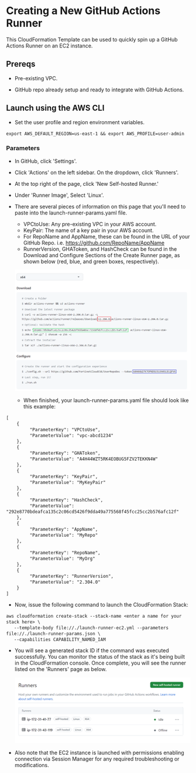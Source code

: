 # Creating a New GitHub Actions Runner

This CloudFormation Template can be used to quickly spin up a GitHub Actions Runner on an EC2 instance. 

## Prereqs

- Pre-existing VPC.

- GitHub repo already setup and ready to integrate with GitHub Actions.


## Launch using the AWS CLI

- Set the user profile and region environment variables.

```
export AWS_DEFAULT_REGION=us-east-1 && export AWS_PROFILE=user-admin
```

### Parameters

- In GitHub, click 'Settings'.

- Click 'Actions' on the left sidebar. On the dropdown, click 'Runners'.

- At the top right of the page, click 'New Self-hosted Runner.'

- Under 'Runner Image', Select 'Linux'.

- There are several pieces of information on this page that you'll need to paste into the launch-runner-params.yaml file.

  * VPCtoUse: Any pre-existing VPC in your AWS account. 
  * KeyPair: The name of a key pair in your AWS account.
  * For RepoName and AppName, these can be found in the URL of your GitHub Repo. i.e. https://github.com/RepoName/AppName
  * RunnerVersion, GHAToken, and HashCheck can be found in the Download and Configure Sections of the Create Runner page, as shown below (red, blue, and green boxes, respectively).

  !["Create Runner"](runner-setup.png)

  * When finished, your launch-runner-params.yaml file should look like this example:

```
[
    {        
         "ParameterKey": "VPCtoUse",
         "ParameterValue": "vpc-abcd1234"
    },
    {
         "ParameterKey": "GHAToken",
         "ParameterValue": "A4H44WZT5RK4EOBUG5FZV2TEKKN4W"
    },
    {
         "ParameterKey": "KeyPair",
         "ParameterValue": "MyKeyPair"
    },
    {
         "ParameterKey": "HashCheck",
         "ParameterValue": "292e8770bdeafca135c2c06cd5426f9dda49a775568f45fcc25cc2b576afc12f"
    },
    {
         "ParameterKey": "AppName",
         "ParameterValue": "MyRepo"
    },
    {
         "ParameterKey": "RepoName",
         "ParameterValue": "MyOrg"
    },
    {
         "ParameterKey": "RunnerVersion",
         "ParameterValue": "2.304.0"
    }
]
```
- Now, issue the following command to launch the CloudFormation Stack:

```
aws cloudformation create-stack --stack-name <enter a name for your stack here> \
   --template-body file://./launch-runner-ec2.yml --parameters file://./launch-runner-params.json \ 
   --capabilities CAPABILITY_NAMED_IAM
```
- You will see a generated stack ID if the command was executed successfully. You can monitor the status of the stack as it's being built in the CloudFormation console. Once complete, you will see the runner listed on the 'Runners' page as below. 

  ![Runner Complete](runner-complete.png)

- Also note that the EC2 instance is launched with permissions enabling connection via Session Manager for any required troubleshooting or modifications. 
